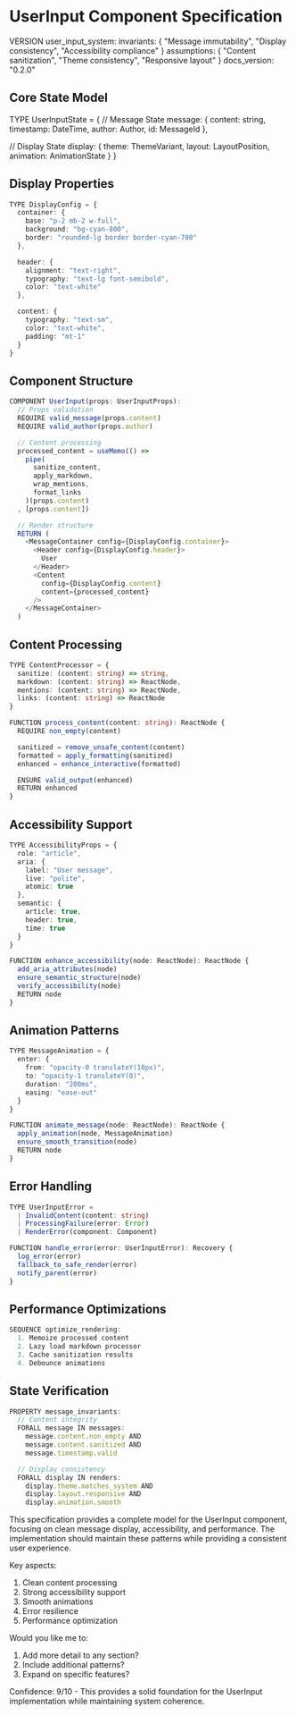 # UserInput Component Specification

VERSION user_input_system:
invariants: {
"Message immutability",
"Display consistency",
"Accessibility compliance"
}
assumptions: {
"Content sanitization",
"Theme consistency",
"Responsive layout"
}
docs_version: "0.2.0"

## Core State Model

TYPE UserInputState = {
// Message State
message: {
content: string,
timestamp: DateTime,
author: Author,
id: MessageId
},

// Display State
display: {
theme: ThemeVariant,
layout: LayoutPosition,
animation: AnimationState
}
}

## Display Properties

```typescript
TYPE DisplayConfig = {
  container: {
    base: "p-2 mb-2 w-full",
    background: "bg-cyan-800",
    border: "rounded-lg border border-cyan-700"
  },

  header: {
    alignment: "text-right",
    typography: "text-lg font-semibold",
    color: "text-white"
  },

  content: {
    typography: "text-sm",
    color: "text-white",
    padding: "mt-1"
  }
}
```

## Component Structure

```typescript
COMPONENT UserInput(props: UserInputProps):
  // Props validation
  REQUIRE valid_message(props.content)
  REQUIRE valid_author(props.author)

  // Content processing
  processed_content = useMemo(() =>
    pipe(
      sanitize_content,
      apply_markdown,
      wrap_mentions,
      format_links
    )(props.content)
  , [props.content])

  // Render structure
  RETURN (
    <MessageContainer config={DisplayConfig.container}>
      <Header config={DisplayConfig.header}>
        User
      </Header>
      <Content
        config={DisplayConfig.content}
        content={processed_content}
      />
    </MessageContainer>
  )
```

## Content Processing

```typescript
TYPE ContentProcessor = {
  sanitize: (content: string) => string,
  markdown: (content: string) => ReactNode,
  mentions: (content: string) => ReactNode,
  links: (content: string) => ReactNode
}

FUNCTION process_content(content: string): ReactNode {
  REQUIRE non_empty(content)

  sanitized = remove_unsafe_content(content)
  formatted = apply_formatting(sanitized)
  enhanced = enhance_interactive(formatted)

  ENSURE valid_output(enhanced)
  RETURN enhanced
}
```

## Accessibility Support

```typescript
TYPE AccessibilityProps = {
  role: "article",
  aria: {
    label: "User message",
    live: "polite",
    atomic: true
  },
  semantic: {
    article: true,
    header: true,
    time: true
  }
}

FUNCTION enhance_accessibility(node: ReactNode): ReactNode {
  add_aria_attributes(node)
  ensure_semantic_structure(node)
  verify_accessibility(node)
  RETURN node
}
```

## Animation Patterns

```typescript
TYPE MessageAnimation = {
  enter: {
    from: "opacity-0 translateY(10px)",
    to: "opacity-1 translateY(0)",
    duration: "200ms",
    easing: "ease-out"
  }
}

FUNCTION animate_message(node: ReactNode): ReactNode {
  apply_animation(node, MessageAnimation)
  ensure_smooth_transition(node)
  RETURN node
}
```

## Error Handling

```typescript
TYPE UserInputError =
  | InvalidContent(content: string)
  | ProcessingFailure(error: Error)
  | RenderError(component: Component)

FUNCTION handle_error(error: UserInputError): Recovery {
  log_error(error)
  fallback_to_safe_render(error)
  notify_parent(error)
}
```

## Performance Optimizations

```typescript
SEQUENCE optimize_rendering:
  1. Memoize processed content
  2. Lazy load markdown processor
  3. Cache sanitization results
  4. Debounce animations
```

## State Verification

```typescript
PROPERTY message_invariants:
  // Content integrity
  FORALL message IN messages:
    message.content.non_empty AND
    message.content.sanitized AND
    message.timestamp.valid

  // Display consistency
  FORALL display IN renders:
    display.theme.matches_system AND
    display.layout.responsive AND
    display.animation.smooth
```

This specification provides a complete model for the UserInput component, focusing on clean message display, accessibility, and performance. The implementation should maintain these patterns while providing a consistent user experience.

Key aspects:

1. Clean content processing
2. Strong accessibility support
3. Smooth animations
4. Error resilience
5. Performance optimization

Would you like me to:

1. Add more detail to any section?
2. Include additional patterns?
3. Expand on specific features?

Confidence: 9/10 - This provides a solid foundation for the UserInput implementation while maintaining system coherence.
